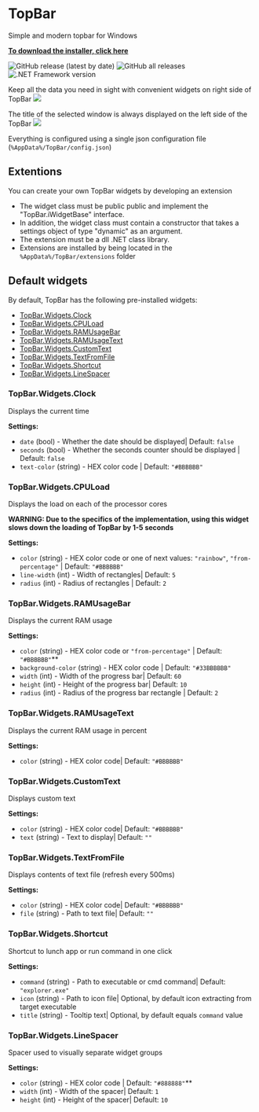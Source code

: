 ﻿# TopBar

Simple and modern topbar for Windows

[**To download the installer, click here**](https://github.com/Rikonardo/TopBar/releases/latest)

![GitHub release (latest by date)](https://img.shields.io/github/v/release/Rikonardo/TopBar) ![GitHub all releases](https://img.shields.io/github/downloads/Rikonardo/TopBar/total) ![.NET Framework version](https://img.shields.io/badge/.NET%20Framework-4.6%2B-green)

Keep all the data you need in sight with convenient widgets on right side of TopBar
![](https://i.imgur.com/rGjVMu9.png) 

The title of the selected window is always displayed on the left side of the TopBar
![](https://i.imgur.com/h8RZA6b.png) 

Everything is configured using a single json configuration file (`%AppData%/TopBar/config.json`)

## Extentions

You can create your own TopBar widgets by developing an extension

- The widget class must be public public and implement the "TopBar.iWidgetBase" interface.
- In addition, the widget class must contain a constructor that takes a settings object of type "dynamic" as an argument.
- The extension must be a dll .NET class library.
- Extensions are installed by being located in the `%AppData%/TopBar/extensions` folder

## Default widgets

By default, TopBar has the following pre-installed widgets:

- [TopBar.Widgets.Clock](#TopBar.Widgets.Clock)
- [TopBar.Widgets.CPULoad](#TopBar.Widgets.CPULoad)
- [TopBar.Widgets.RAMUsageBar](#TopBar.Widgets.RAMUsageBar)
- [TopBar.Widgets.RAMUsageText](#TopBar.Widgets.RAMUsageText)
- [TopBar.Widgets.CustomText](#TopBar.Widgets.CustomText)
- [TopBar.Widgets.TextFromFile](#TopBar.Widgets.TextFromFile)
- [TopBar.Widgets.Shortcut](#TopBar.Widgets.Shortcut)
- [TopBar.Widgets.LineSpacer](#TopBar.Widgets.LineSpacer)

### TopBar.Widgets.Clock

Displays the current time

**Settings:**

- `date` (bool) - Whether the date should be displayed| Default: `false`
- `seconds` (bool) - Whether the seconds counter should be displayed | Default: `false`
- `text-color` (string) - HEX color code | Default: `"#BBBBBB"`

### TopBar.Widgets.CPULoad

Displays the load on each of the processor cores

**WARNING: Due to the specifics of the implementation, using this widget slows down the loading of TopBar by 1-5 seconds**

**Settings:**

- `color` (string) - HEX color code or one of next values: `"rainbow"`, `"from-percentage"` | Default: `"#BBBBBB"`
- `line-width` (int) - Width of rectangles| Default: `5`
- `radius` (int) - Radius of rectangles | Default: `2`

### TopBar.Widgets.RAMUsageBar

Displays the current RAM usage

**Settings:**

- `color` (string) - HEX color code or `"from-percentage"` | Default: `"#BBBBBB"`**
- `background-color` (string) - HEX color code | Default: `"#33BBBBBB"`
- `width` (int) - Width of the progress bar| Default: `60`
- `height` (int) - Height of the progress bar| Default: `10`
- `radius` (int) - Radius of the progress bar rectangle | Default: `2`

### TopBar.Widgets.RAMUsageText

Displays the current RAM usage in percent

**Settings:**

- `color` (string) - HEX color code| Default: `"#BBBBBB"`

### TopBar.Widgets.CustomText

Displays custom text

**Settings:**

- `color` (string) - HEX color code| Default: `"#BBBBBB"`
- `text` (string) - Text to display| Default: `""`

### TopBar.Widgets.TextFromFile

Displays contents of text file (refresh every 500ms)

**Settings:**

- `color` (string) - HEX color code| Default: `"#BBBBBB"`
- `file` (string) - Path to text file| Default: `""`

### TopBar.Widgets.Shortcut

Shortcut to lunch app or run command in one click

**Settings:**

- `command` (string) - Path to executable or cmd command| Default: `"explorer.exe"`
- `icon` (string) - Path to icon file| Optional,  by default icon extracting from target executable
- `title` (string) - Tooltip text| Optional,  by default equals `command` value

### TopBar.Widgets.LineSpacer

Spacer used to visually separate widget groups

**Settings:**

- `color` (string) - HEX color code | Default: `"#888888"`**
- `width` (int) - Width of the  spacer| Default: `1`
- `height` (int) - Height of the spacer| Default: `10`

